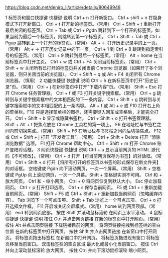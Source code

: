  https://blog.csdn.net/deniro_li/article/details/80649948 





1 标签页和窗口快捷键
快捷键	说明
Ctrl + n	打开新窗口。
Ctrl + shift + n	在隐身模式下打开新窗口。
Ctrl + t	打开新的标签页。（常用）
Ctrl + Shift + t	重新打开最后关闭的标签页。
Ctrl + Tab 或 Ctrl + Pgdn	跳转到下一个打开的标签页，如果当前为最后一个标签页，则跳转到第一个标签页。
Ctrl + Shift + Tab 或 Ctrl + Pgup	跳转到上一个打开的标签页。（常用）
Alt + ←	打开历史记录中的上一页。（常用）
Alt + →	打开历史记录中的下一页。
Ctrl + 1 到 Ctrl + 8	跳转到指定索引号的标签页。（常用）
Ctrl + 9	跳转到最后一个标签页。（常用）
Alt + home	在当前标签页中打开主页。
Ctrl + w 或 Ctrl + F4	关闭当前标签页。（常用）
Ctrl + Shift + w	关闭所有已打开的标签页并关闭当前 Chrome 浏览器（如果开了多个浏览器，则只关闭当前的浏览器）。
Ctrl + Shift + q 或 Alt + F4	关闭所有 Chrome 浏览器。（慎用）
2 功能快捷键
快捷键	说明
Ctrl + h	在新标签页中打开"历史记录"页。（常用）
Ctrl + j	在新标签页中打开"下载内容"页。（常用）
Shift + Esc	打开 Chrome 任务管理器。
Ctrl + f 或 F3	打开关键字搜索框。（常用）
Ctrl + g	跳转到与关键字搜索框中的文本相匹配的下一条内容。
Ctrl + Shift + g	跳转到与关键字搜索框中的文本相匹配的上一条内容。
Alt + f 或 Alt + e 或 F10	打开右上角的菜单栏。F10 只是选择菜单栏的图标，还需要键入回车或空格后，才能完全打开。
Ctrl + Shift + b	显示或隐藏书签栏。
Ctrl + Shift + o	打开书签管理器。
Shift + Alt + t	把焦点放在 Chrome 工具栏的第一项上。
F6	在地址栏与书签栏之间向前切换焦点。（常用）
Shift + F6	在地址栏与书签栏之间向后切换焦点。
F12 或 Ctrl + Shift + j	打开 “开发者工具”。（常用）
Ctrl + Shift + Delete	打开 “清除浏览数据” 选项。
F1	打开 Chrome 帮助中心。
Ctrl + Shift + m	打开 Chrome 账户登陆对话框。
3 网页快捷键
快捷键	说明
Ctrl + u	显示当前网页的 HTML 源代码【不可修改】。（常用）
Ctrl + d	打开【将当前网页保存为书签】的对话框。（常用）
Ctrl + Shift + d	打开【将所有打开的标签页以书签的形式保存在新文件夹】的对话框。
空格键或 Pgdn	向下滚动网页，一次一个屏幕。（常用）
Shift + 空格键或 PgUp	向上滚动网页，一次一个屏幕。Shift + 空格键实测不可用。
Ctrl 和 +	放大网页。
Ctrl 和 -	缩小网页。
Ctrl + 0	将网页恢复到默认大小。
Esc	停止加载网页。
Ctrl + p	打开打印选项。
Ctrl + s	保存当前网页。
F5 或 Ctrl + r	重新加载当前网页。（常用）
Shift + F5 或 Ctrl + Shift + r	重新加载当前网页（忽略缓存内容）。
Tab	浏览下一个可点击项。
Shift + Tab	浏览上一个可点击项。
Ctrl + o	打开选择文件框。
F11	开启或关闭全屏模式。（常用）
home	转到网页顶部。（常用）
end	转到网页底部。
按住 Shift 并滚动鼠标滚轮	在网页上水平滚动。
4 鼠标快捷键
快捷键	说明
按住 Ctrl 并点击网页链接	在新的标签页中打开网页。（常用）
按住 Alt 并点击网页链接	下载链接目前的网页。
将网页链接拖拽到标签栏的空白位置	在新的标签页中打开网页。
按住 Shift 并点击网页链接	在新窗口中打开网页。
将标签页拖出标签栏	在新窗口中打开网页。
将标签页拖进现有窗口	将标签页移至当前窗口。
双击标签栏的空白区域	最大化或最小化当前窗口。
按住 Ctrl 并向上滚动鼠标滚轮	放大网页。
按住 Ctrl 并向下滚动鼠标滚轮	缩小网页。